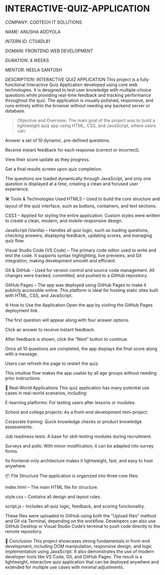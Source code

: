 # INTERACTIVE-QUIZ-APPLICATION

*COMPANY*: CODTECH IT SOLUTIONS

*NAME*: ANUSHA ADDYOLA

*INTERN ID*: CT04DL81

*DOMAIN*: FRONTEND WEB DEVELOPMENT

*DURATION*: 4 WEEKS

*MENTOR*: NEELA SANTOSH


*DESCRIPTION*: INTERACTIVE QUIZ APPLICATION
This project is a fully functional Interactive Quiz Application developed using core web technologies. It is designed to test user knowledge with multiple-choice questions while providing real-time feedback and tracking performance throughout the quiz. The application is visually polished, responsive, and runs entirely within the browser without needing any backend server or database.

>Objective and Overview:
The main goal of the project was to build a lightweight quiz app using HTML, CSS, and JavaScript, where users can:

Answer a set of 10 dynamic, pre-defined questions.

Receive instant feedback for each response (correct or incorrect).

View their score update as they progress.

Get a final results screen upon quiz completion.

The questions are loaded dynamically through JavaScript, and only one question is displayed at a time, creating a clean and focused user experience.

🛠️ Tools & Technologies Used
HTML5 – Used to build the core structure and layout of the quiz interface, such as buttons, containers, and text sections.

CSS3 – Applied for styling the entire application. Custom styles were written to create a clean, modern, and mobile-responsive design.

JavaScript (Vanilla) – Handles all quiz logic, such as loading questions, checking answers, displaying feedback, updating scores, and managing quiz flow.

Visual Studio Code (VS Code) – The primary code editor used to write and test the code. It supports syntax highlighting, live previews, and Git integration, making development smooth and efficient.

Git & GitHub – Used for version control and source code management. All changes were tracked, committed, and pushed to a GitHub repository.

GitHub Pages – The app was deployed using GitHub Pages to make it publicly accessible online. This platform is ideal for hosting static sites built with HTML, CSS, and JavaScript.

🌐 How to Use the Application
Open the app by visiting the GitHub Pages deployment link.

The first question will appear along with four answer options.

Click an answer to receive instant feedback.

After feedback is shown, click the “Next” button to continue.

Once all 10 questions are completed, the app displays the final score along with a message.

Users can refresh the page to restart the quiz.

This intuitive flow makes the app usable by all age groups without needing prior instructions.

🎯 Real-World Applications
This quiz application has many potential use cases in real-world scenarios, including:

E-learning platforms: For testing users after lessons or modules.

School and college projects: As a front-end development mini-project.

Corporate training: Quick knowledge checks or product knowledge assessments.

Job readiness tests: A base for skill-testing modules during recruitment.

Surveys and polls: With minor modification, it can be adapted into survey forms.

Its frontend-only architecture makes it lightweight, fast, and easy to host anywhere.

📦 File Structure
The application is organized into three core files:

index.html – The main HTML file for structure.

style.css – Contains all design and layout rules.

script.js – Includes all quiz logic, feedback, and scoring functionality.

These files were uploaded to GitHub using both the "Upload files" method and Git via Terminal, depending on the workflow. Developers can also use GitHub Desktop or Visual Studio Code’s terminal to push code directly to the remote repository.

📄 Conclusion
This project showcases strong fundamentals in front-end development, including DOM manipulation, responsive design, and logic implementation using JavaScript. It also demonstrates the use of modern developer tools like VS Code, Git, and GitHub Pages. The result is a lightweight, interactive quiz application that can be deployed anywhere and extended for multiple use cases with minimal adjustments.

